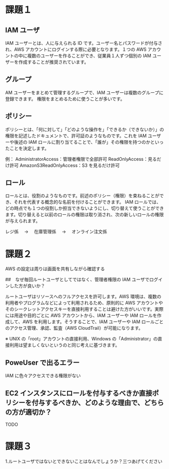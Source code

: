 # 課題１

## IAM ユーザ

IAM ユーザーとは、人に与えられる ID です。ユーザー名とパスワードが付与され、AWS アカウントにログインする際に必要となります。１つの AWS アカウントの中に複数のユーザーを作ることができ、従業員１人ずつ個別の IAM ユーザーを作成することが推奨されています。

## グループ

AM ユーザーをまとめて管理するグループで、IAM ユーザーは複数のグループに登録できます。
権限をまとめるために使うことが多いです。

## ポリシー

ポリシーとは、「何に対して」「どのような操作を」「できるか（できないか）」の権限を記述したドキュメントで、許可証のようなものです。これを IAM ユーザーや後述の IAM ロールに割り当てることで、「誰が」その権限を持つのかといったことを決定します。

例：
AdministratorAccess：管理者権限で全部許可
ReadOnlyAccess：見るだけ許可
AmazonS3ReadOnlyAccess：S3 を見るだけ許可

## ロール

ロールとは、役割のようなものです。前述のポリシー（権限）を束ねることができ、それを代表する概念的な名前を付けることができます。
IAM ロールでは、どの時点でも１つの役割しか担当できないようにし、切り替えて使うことができます。切り替えると以前のロールの権限は取り消され、次の新しいロールの権限が与えられます。

レジ係　 → 　在庫管理係　 → 　オンライン注文係

# 課題２

AWS の設定は周りは画面を共有しながら確認する

##　なぜ毎回ルートユーザとしてではなく、管理者権限の IAM ユーザでログインした方が良いか？

ルートユーザはリソースへのフルアクセスを許可します。AWS 環境は、複数の利用者やプログラムなどによって利用されるため、原則的に AWS アカウントやそのシークレットアクセスキーを直接利用することは避けた方がいいです。実際には用途や目的ごとに AWS アカウントから、IAM ユーザーや IAM ロールを作成して、AWS を利用します。そうすることで、IAM ユーザーや IAM ロールごとのアクセス管理、承認、監査（AWS CloudTrail）が可能になります。

※ UNIX の「root」アカウントの直接利用、Windows の「Administrator」の直接利用は望ましくないというのと同じ考えに基づきます。

## PoweUser で出るエラー

IAM に色々アクセスできる権限がない

## EC2 インスタンスにロールを付与するべきか直接ポリシーを付与するべきか、どのような理由で、どちらの方が適切か？

TODO

# 課題３

1.ルートユーザではないとできないことはなんでしょうか？三つあげてください
